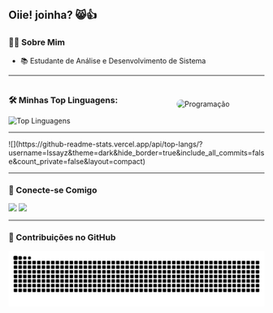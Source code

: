 ## Oiie! joinha? 😸👍

### 👩‍💻 Sobre Mim
- 📚 Estudante de Análise e Desenvolvimento de Sistema
---

<div style="display: flex; align-items: center; justify-content: space-between;">
  <div style="flex: 1; margin-right: 20px;">
    <h3>🛠️ Minhas Top Linguagens:</h3>
    <img src="https://github-readme-stats.vercel.app/api/top-langs/?username=Issayz&theme=dark&hide_border=false&include_all_commits=true&count_private=true&layout=compact" alt="Top Linguagens" />
  </div>
  <div style="flex: 1; text-align: center;">
    <img src="https://miro.medium.com/max/1400/1*Rk7C1xAAmEl9z5GgFZp-vg.gif" alt="Programação" style="border-radius: 10px; width: 100%; max-width: 300px;" />
  </div>
</div>

---

<div>
  ![](https://github-readme-stats.vercel.app/api/top-langs/?username=Issayz&theme=dark&hide_border=true&include_all_commits=false&count_private=false&layout=compact)
</div>

---

### 🌟 Conecte-se Comigo
<div> 
  <a href="https://instagram.com/rai._.934" target="_blank"><img src="https://img.shields.io/badge/-Instagram-%23E4405F?style=for-the-badge&logo=instagram&logoColor=white" target="_blank"></a>
  <a href="https://discord.gg/issayz_50734" target="_blank"><img src="https://img.shields.io/badge/Discord-7289DA?style=for-the-badge&logo=discord&logoColor=white" target="_blank"></a>   
</div>

---

### 🐍 Contribuições no GitHub
<picture>
  <source media="(prefers-color-scheme: dark)" srcset="https://raw.githubusercontent.com/Issayz/Issayz/output/github-contribution-grid-snake-dark.svg">
  <source media="(prefers-color-scheme: light)" srcset="https://raw.githubusercontent.com/Issayz/Issayz/output/github-contribution-grid-snake.svg">
  <img alt="github contribution grid snake animation" src="https://raw.githubusercontent.com/Issayz/Issayz/output/github-contribution-grid-snake.svg">
</picture>